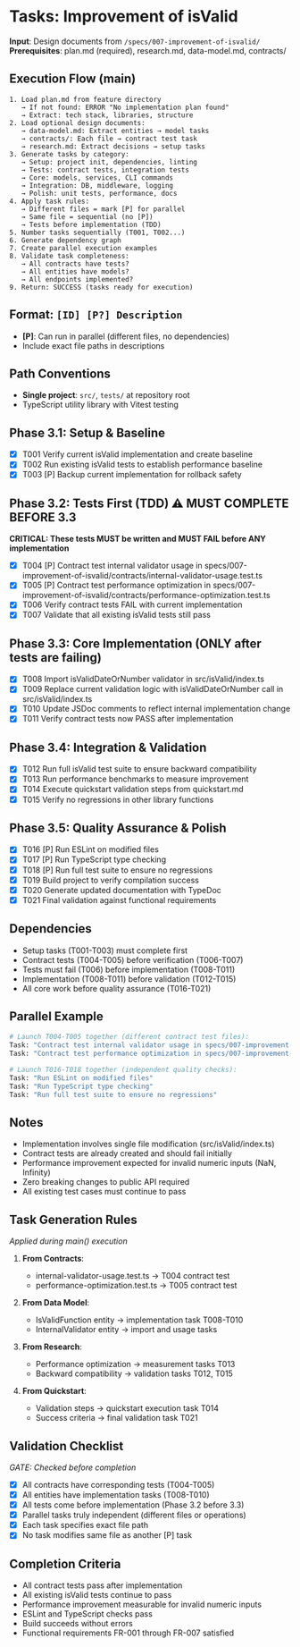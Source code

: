 # Tasks: Improvement of isValid

**Input**: Design documents from `/specs/007-improvement-of-isvalid/`
**Prerequisites**: plan.md (required), research.md, data-model.md, contracts/

## Execution Flow (main)
```
1. Load plan.md from feature directory
   → If not found: ERROR "No implementation plan found"
   → Extract: tech stack, libraries, structure
2. Load optional design documents:
   → data-model.md: Extract entities → model tasks
   → contracts/: Each file → contract test task
   → research.md: Extract decisions → setup tasks
3. Generate tasks by category:
   → Setup: project init, dependencies, linting
   → Tests: contract tests, integration tests
   → Core: models, services, CLI commands
   → Integration: DB, middleware, logging
   → Polish: unit tests, performance, docs
4. Apply task rules:
   → Different files = mark [P] for parallel
   → Same file = sequential (no [P])
   → Tests before implementation (TDD)
5. Number tasks sequentially (T001, T002...)
6. Generate dependency graph
7. Create parallel execution examples
8. Validate task completeness:
   → All contracts have tests?
   → All entities have models?
   → All endpoints implemented?
9. Return: SUCCESS (tasks ready for execution)
```

## Format: `[ID] [P?] Description`
- **[P]**: Can run in parallel (different files, no dependencies)
- Include exact file paths in descriptions

## Path Conventions
- **Single project**: `src/`, `tests/` at repository root
- TypeScript utility library with Vitest testing

## Phase 3.1: Setup & Baseline
- [x] T001 Verify current isValid implementation and create baseline
- [x] T002 Run existing isValid tests to establish performance baseline
- [x] T003 [P] Backup current implementation for rollback safety

## Phase 3.2: Tests First (TDD) ⚠️ MUST COMPLETE BEFORE 3.3
**CRITICAL: These tests MUST be written and MUST FAIL before ANY implementation**
- [x] T004 [P] Contract test internal validator usage in specs/007-improvement-of-isvalid/contracts/internal-validator-usage.test.ts
- [x] T005 [P] Contract test performance optimization in specs/007-improvement-of-isvalid/contracts/performance-optimization.test.ts
- [x] T006 Verify contract tests FAIL with current implementation
- [x] T007 Validate that all existing isValid tests still pass

## Phase 3.3: Core Implementation (ONLY after tests are failing)
- [x] T008 Import isValidDateOrNumber validator in src/isValid/index.ts
- [x] T009 Replace current validation logic with isValidDateOrNumber call in src/isValid/index.ts
- [x] T010 Update JSDoc comments to reflect internal implementation change
- [x] T011 Verify contract tests now PASS after implementation

## Phase 3.4: Integration & Validation
- [x] T012 Run full isValid test suite to ensure backward compatibility
- [x] T013 Run performance benchmarks to measure improvement
- [x] T014 Execute quickstart validation steps from quickstart.md
- [x] T015 Verify no regressions in other library functions

## Phase 3.5: Quality Assurance & Polish
- [x] T016 [P] Run ESLint on modified files
- [x] T017 [P] Run TypeScript type checking
- [x] T018 [P] Run full test suite to ensure no regressions
- [x] T019 Build project to verify compilation success
- [x] T020 Generate updated documentation with TypeDoc
- [x] T021 Final validation against functional requirements

## Dependencies
- Setup tasks (T001-T003) must complete first
- Contract tests (T004-T005) before verification (T006-T007)
- Tests must fail (T006) before implementation (T008-T011)
- Implementation (T008-T011) before validation (T012-T015)
- All core work before quality assurance (T016-T021)

## Parallel Example
```bash
# Launch T004-T005 together (different contract test files):
Task: "Contract test internal validator usage in specs/007-improvement-of-isvalid/contracts/internal-validator-usage.test.ts"
Task: "Contract test performance optimization in specs/007-improvement-of-isvalid/contracts/performance-optimization.test.ts"

# Launch T016-T018 together (independent quality checks):
Task: "Run ESLint on modified files"
Task: "Run TypeScript type checking"
Task: "Run full test suite to ensure no regressions"
```

## Notes
- Implementation involves single file modification (src/isValid/index.ts)
- Contract tests are already created and should fail initially
- Performance improvement expected for invalid numeric inputs (NaN, Infinity)
- Zero breaking changes to public API required
- All existing test cases must continue to pass

## Task Generation Rules
*Applied during main() execution*

1. **From Contracts**:
   - internal-validator-usage.test.ts → T004 contract test
   - performance-optimization.test.ts → T005 contract test

2. **From Data Model**:
   - IsValidFunction entity → implementation task T008-T010
   - InternalValidator entity → import and usage tasks

3. **From Research**:
   - Performance optimization → measurement tasks T013
   - Backward compatibility → validation tasks T012, T015

4. **From Quickstart**:
   - Validation steps → quickstart execution task T014
   - Success criteria → final validation task T021

## Validation Checklist
*GATE: Checked before completion*

- [x] All contracts have corresponding tests (T004-T005)
- [x] All entities have implementation tasks (T008-T010)
- [x] All tests come before implementation (Phase 3.2 before 3.3)
- [x] Parallel tasks truly independent (different files or operations)
- [x] Each task specifies exact file path
- [x] No task modifies same file as another [P] task

## Completion Criteria
- All contract tests pass after implementation
- All existing isValid tests continue to pass
- Performance improvement measurable for invalid numeric inputs
- ESLint and TypeScript checks pass
- Build succeeds without errors
- Functional requirements FR-001 through FR-007 satisfied